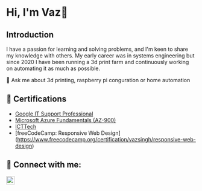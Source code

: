 <h1> Hi, I'm Vaz👋</h1> 

<h2>Introduction</h2>

I have a passion for learning and solving problems, and I'm keen to share my knowledge with others. My early career was in systems engineering but since 2020 I have been running a 3d print farm and continuously working on automating it as much as possible.

💬 Ask me about 3d printing, raspberry pi conguration or home automation

<h2>📄 Certifications</h2>

- [Google IT Support Professional](https://www.credly.com/badges/79112d91-1309-46c7-b693-2716845c1716)
- [Microsoft Azure Fundamentals (AZ-900)](https://www.credly.com/badges/6006df77-0c64-47cd-ad79-770b95675835)
- [ICTTech](https://www.engc.org.uk/standards-guidance/standards/icttech-standard/)
- [freeCodeCamp: Responsive Web Design] (https://www.freecodecamp.org/certification/vazsingh/responsive-web-design)

<h2> 🤳 Connect with me:</h2>

[<img align="left" alt="JoshMadakor | LinkedIn" width="22px" src="https://cdn.jsdelivr.net/npm/simple-icons@v3/icons/linkedin.svg" />][linkedin]

[linkedin]: https://www.linkedin.com/in/vazsingh

[linkedin]: https://linkedin.com/in/vazsingh

<!--
**vazsingh/vazsingh** is a ✨ _special_ ✨ repository because its `README.md` (this file) appears on your GitHub profile.

Here are some ideas to get you started:

- 🔭 I’m currently working on ...
- 🌱 I’m currently learning ...
- 👯 I’m looking to collaborate on ...
- 🤔 I’m looking for help with ...
- 💬 Ask me about ...
- 📫 How to reach me: ...
- 😄 Pronouns: ...
- ⚡ Fun fact: ...
-->
